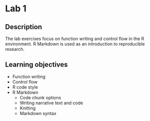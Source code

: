# Lab 1

## Description

The lab exercises focus on function writing and control flow in the R
environment. R Markdown is used as an introduction to reproducible research.

## Learning objectives

- Function writing
- Control flow
- R code style
- R Markdown
    - Code chunk options
    - Writing narrative text and code
    - Knitting
    - Markdown syntax
